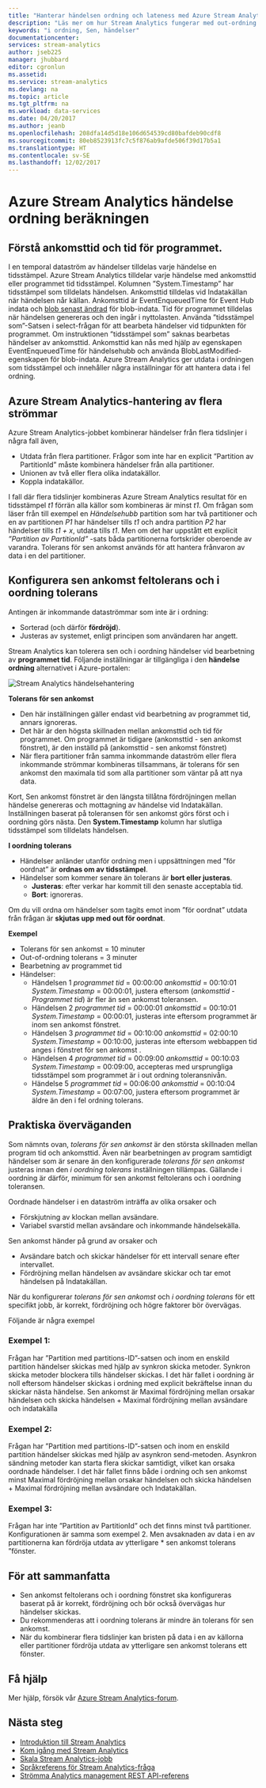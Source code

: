 ```yaml
---
title: "Hanterar händelsen ordning och lateness med Azure Stream Analytics | Microsoft Docs"
description: "Läs mer om hur Stream Analytics fungerar med out-ordning eller försenade händelser i dataströmmar."
keywords: "i ordning, Sen, händelser"
documentationcenter: 
services: stream-analytics
author: jseb225
manager: jhubbard
editor: cgronlun
ms.assetid: 
ms.service: stream-analytics
ms.devlang: na
ms.topic: article
ms.tgt_pltfrm: na
ms.workload: data-services
ms.date: 04/20/2017
ms.author: jeanb
ms.openlocfilehash: 208dfa14d5d18e106d654539cd80bafdeb90cdf8
ms.sourcegitcommit: 80eb8523913fc7c5f876ab9afde506f39d17b5a1
ms.translationtype: HT
ms.contentlocale: sv-SE
ms.lasthandoff: 12/02/2017
---
```

# <a name="azure-stream-analytics-event-order-consideration"></a>Azure Stream Analytics händelse ordning beräkningen

## <a name="understand-arrival-time-and-application-time"></a>Förstå ankomsttid och tid för programmet.

I en temporal dataström av händelser tilldelas varje händelse en tidsstämpel. Azure Stream Analytics tilldelar varje händelse med ankomsttid eller programmet tid tidsstämpel. Kolumnen ”System.Timestamp” har tidsstämpel som tilldelats händelsen. Ankomsttid tilldelas vid Indatakällan när händelsen når källan. Ankomsttid är EventEnqueuedTime för Event Hub indata och [blob senast ändrad](https://docs.microsoft.com/en-us/dotnet/api/microsoft.windowsazure.storage.blob.blobproperties.lastmodified?view=azurestorage-8.1.3) för blob-indata. Tid för programmet tilldelas när händelsen genereras och den ingår i nyttolasten. Använda ”tidsstämpel som”-Satsen i select-frågan för att bearbeta händelser vid tidpunkten för programmet. Om instruktionen ”tidsstämpel som” saknas bearbetas händelser av ankomsttid. Ankomsttid kan nås med hjälp av egenskapen EventEnqueuedTime för händelsehubb och använda BlobLastModified-egenskapen för blob-indata. Azure Stream Analytics ger utdata i ordningen som tidsstämpel och innehåller några inställningar för att hantera data i fel ordning.


## <a name="azure-stream-analytics-handling-of-multiple-streams"></a>Azure Stream Analytics-hantering av flera strömmar

Azure Stream Analytics-jobbet kombinerar händelser från flera tidslinjer i några fall även,

* Utdata från flera partitioner. Frågor som inte har en explicit ”Partition av PartitionId” måste kombinera händelser från alla partitioner.
* Unionen av två eller flera olika indatakällor.
* Koppla indatakällor.

I fall där flera tidslinjer kombineras Azure Stream Analytics resultat för en tidsstämpel *t1* förrän alla källor som kombineras är minst *t1*.
Om frågan som läser från till exempel en *Händelsehubb* partition som har två partitioner och en av partitionen *P1* har händelser tills *t1* och andra partition  *P2* har händelser tills *t1 + x*, utdata tills *t1*.
Men om det har uppstått ett explicit *”Partition av PartitionId”* -sats båda partitionerna fortskrider oberoende av varandra.
Tolerans för sen ankomst används för att hantera frånvaron av data i en del partitioner.

## <a name="configuring-late-arrival-tolerance-and-out-of-order-tolerance"></a>Konfigurera sen ankomst feltolerans och i oordning tolerans
Antingen är inkommande dataströmmar som inte är i ordning:
* Sorterad (och därför **fördröjd**).
* Justeras av systemet, enligt principen som användaren har angett.

Stream Analytics kan tolerera sen och i oordning händelser vid bearbetning av **programmet tid**. Följande inställningar är tillgängliga i den **händelse ordning** alternativet i Azure-portalen: 

![Stream Analytics händelsehantering](media/stream-analytics-event-handling/stream-analytics-event-handling.png)

**Tolerans för sen ankomst**
* Den här inställningen gäller endast vid bearbetning av programmet tid, annars ignoreras.
* Det här är den högsta skillnaden mellan ankomsttid och tid för programmet. Om programmet är tidigare (ankomsttid - sen ankomst fönstret), är den inställd på (ankomsttid - sen ankomst fönstret)
* När flera partitioner från samma inkommande dataström eller flera inkommande strömmar kombineras tillsammans, är tolerans för sen ankomst den maximala tid som alla partitioner som väntar på att nya data. 

Kort, Sen ankomst fönstret är den längsta tillåtna fördröjningen mellan händelse genereras och mottagning av händelse vid Indatakällan.
Inställningen baserat på toleransen för sen ankomst görs först och i oordning görs nästa. Den **System.Timestamp** kolumn har slutliga tidsstämpel som tilldelats händelsen.

**I oordning tolerans**
* Händelser anländer utanför ordning men i uppsättningen med ”för oordnat” är **ordnas om av tidsstämpel**. 
* Händelser som kommer senare än tolerans är **bort eller justeras**.
    * **Justeras**: efter verkar har kommit till den senaste acceptabla tid. 
    * **Bort**: ignoreras.

Om du vill ordna om händelser som tagits emot inom ”för oordnat” utdata från frågan är **skjutas upp med out för oordnat**.

**Exempel**

* Tolerans för sen ankomst = 10 minuter<br/>
* Out-of-ordning tolerans = 3 minuter<br/>
* Bearbetning av programmet tid<br/>
* Händelser:
   * Händelsen 1 _programmet tid_ = 00:00:00 _ankomsttid_ = 00:10:01 _System.Timestamp_ = 00:00:01, justera eftersom (_ankomsttid_  -  _Programmet tid_) är fler än sen ankomst toleransen.
   * Händelsen 2 _programmet tid_ = 00:00:01 _ankomsttid_ = 00:10:01 _System.Timestamp_ = 00:00:01, justeras inte eftersom programmet är inom sen ankomst fönstret.
   * Händelsen 3 _programmet tid_ = 00:10:00 _ankomsttid_ = 02:00:10 _System.Timestamp_ = 00:10:00, justeras inte eftersom webbappen tid anges i fönstret för sen ankomst .
   * Händelsen 4 _programmet tid_ = 00:09:00 _ankomsttid_ = 00:10:03 _System.Timestamp_ = 00:09:00, accepteras med ursprungliga tidsstämpel som programmet är i out ordning toleransnivån.
   * Händelse 5 _programmet tid_ = 00:06:00 _ankomsttid_ = 00:10:04 _System.Timestamp_ = 00:07:00, justera eftersom programmet är äldre än den i fel ordning tolerans.

## <a name="practical-considerations"></a>Praktiska överväganden
Som nämnts ovan, *tolerans för sen ankomst* är den största skillnaden mellan program tid och ankomsttid.
Även när bearbetningen av program samtidigt händelser som är senare än den konfigurerade *tolerans för sen ankomst* justeras innan den *i oordning tolerans* inställningen tillämpas. Gällande i oordning är därför, minimum för sen ankomst feltolerans och i oordning toleransen.

Oordnade händelser i en dataström inträffa av olika orsaker och
* Förskjutning av klockan mellan avsändare.
* Variabel svarstid mellan avsändare och inkommande händelsekälla.

Sen ankomst händer på grund av orsaker och
* Avsändare batch och skickar händelser för ett intervall senare efter intervallet.
* Fördröjning mellan händelsen av avsändare skickar och tar emot händelsen på Indatakällan.

När du konfigurerar *tolerans för sen ankomst* och *i oordning tolerans* för ett specifikt jobb, är korrekt, fördröjning och högre faktorer bör övervägas.

Följande är några exempel

### <a name="example-1"></a>Exempel 1: 
Frågan har ”Partition med partitions-ID”-satsen och inom en enskild partition händelser skickas med hjälp av synkron skicka metoder. Synkron skicka metoder blockera tills händelser skickas.
I det här fallet i oordning är noll eftersom händelser skickas i ordning med explicit bekräftelse innan du skickar nästa händelse. Sen ankomst är Maximal fördröjning mellan orsakar händelsen och skicka händelsen + Maximal fördröjning mellan avsändare och indatakälla

### <a name="example-2"></a>Exempel 2:
Frågan har ”Partition med partitions-ID”-satsen och inom en enskild partition händelser skickas med hjälp av asynkron send-metoden. Asynkron sändning metoder kan starta flera skickar samtidigt, vilket kan orsaka oordnade händelser.
I det här fallet finns både i ordning och sen ankomst minst Maximal fördröjning mellan orsakar händelsen och skicka händelsen + Maximal fördröjning mellan avsändare och Indatakällan.

### <a name="example-3"></a>Exempel 3:
Frågan har inte ”Partition av PartitionId” och det finns minst två partitioner.
Konfigurationen är samma som exempel 2. Men avsaknaden av data i en av partitionerna kan fördröja utdata av ytterligare * sen ankomst tolerans ”fönster.

## <a name="to-summarize"></a>För att sammanfatta
* Sen ankomst feltolerans och i oordning fönstret ska konfigureras baserat på är korrekt, fördröjning och bör också övervägas hur händelser skickas.
* Du rekommenderas att i oordning tolerans är mindre än tolerans för sen ankomst.
* När du kombinerar flera tidslinjer kan bristen på data i en av källorna eller partitioner fördröja utdata av ytterligare sen ankomst tolerans ett fönster.

## <a name="get-help"></a>Få hjälp
Mer hjälp, försök vår [Azure Stream Analytics-forum](https://social.msdn.microsoft.com/Forums/en-US/home?forum=AzureStreamAnalytics).

## <a name="next-steps"></a>Nästa steg
* [Introduktion till Stream Analytics](stream-analytics-introduction.md)
* [Kom igång med Stream Analytics](stream-analytics-real-time-fraud-detection.md)
* [Skala Stream Analytics-jobb](stream-analytics-scale-jobs.md)
* [Språkreferens för Stream Analytics-fråga](https://msdn.microsoft.com/library/azure/dn834998.aspx)
* [Strömma Analytics management REST API-referens](https://msdn.microsoft.com/library/azure/dn835031.aspx)
